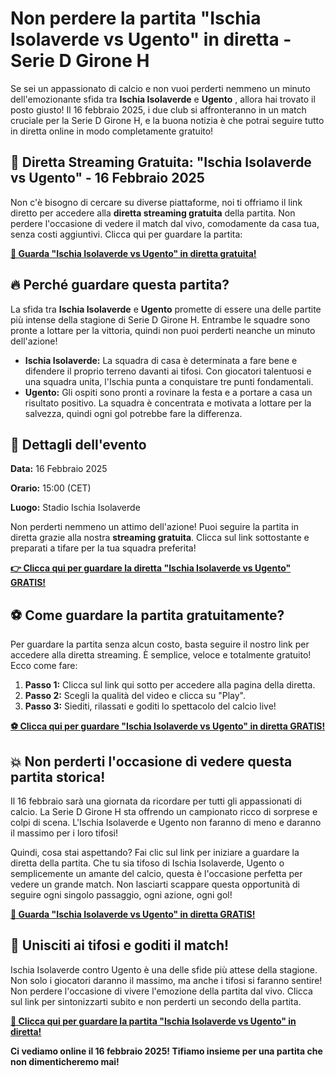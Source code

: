 # Non perdere la partita "Ischia Isolaverde vs Ugento" in diretta - Serie D Girone H

Se sei un appassionato di calcio e non vuoi perderti nemmeno un minuto dell'emozionante sfida tra **Ischia Isolaverde** e **Ugento** , allora hai trovato il posto giusto! Il 16 febbraio 2025, i due club si affronteranno in un match cruciale per la Serie D Girone H, e la buona notizia è che potrai seguire tutto in diretta online in modo completamente gratuito!

## 🎥 Diretta Streaming Gratuita: "Ischia Isolaverde vs Ugento" - 16 Febbraio 2025

Non c'è bisogno di cercare su diverse piattaforme, noi ti offriamo il link diretto per accedere alla **diretta streaming gratuita** della partita. Non perdere l'occasione di vedere il match dal vivo, comodamente da casa tua, senza costi aggiuntivi. Clicca qui per guardare la partita:

[**🔴 Guarda "Ischia Isolaverde vs Ugento" in diretta gratuita!**](https://tinyurl.com/livestreamfreeo?st=Ischia+Isolaverde+vs+Ugento&si=ghc)

## 🔥 Perché guardare questa partita?

La sfida tra **Ischia Isolaverde** e **Ugento** promette di essere una delle partite più intense della stagione di Serie D Girone H. Entrambe le squadre sono pronte a lottare per la vittoria, quindi non puoi perderti neanche un minuto dell'azione!

- **Ischia Isolaverde:** La squadra di casa è determinata a fare bene e difendere il proprio terreno davanti ai tifosi. Con giocatori talentuosi e una squadra unita, l'Ischia punta a conquistare tre punti fondamentali.
- **Ugento:** Gli ospiti sono pronti a rovinare la festa e a portare a casa un risultato positivo. La squadra è concentrata e motivata a lottare per la salvezza, quindi ogni gol potrebbe fare la differenza.

## 📅 Dettagli dell'evento

**Data:** 16 Febbraio 2025

**Orario:** 15:00 (CET)

**Luogo:** Stadio Ischia Isolaverde

Non perderti nemmeno un attimo dell'azione! Puoi seguire la partita in diretta grazie alla nostra **streaming gratuita**. Clicca sul link sottostante e preparati a tifare per la tua squadra preferita!

[**👉 Clicca qui per guardare la diretta "Ischia Isolaverde vs Ugento" GRATIS!**](https://tinyurl.com/livestreamfreeo?st=Ischia+Isolaverde+vs+Ugento&si=ghc)

## ⚽ Come guardare la partita gratuitamente?

Per guardare la partita senza alcun costo, basta seguire il nostro link per accedere alla diretta streaming. È semplice, veloce e totalmente gratuito! Ecco come fare:

1. **Passo 1:** Clicca sul link qui sotto per accedere alla pagina della diretta.
2. **Passo 2:** Scegli la qualità del video e clicca su "Play".
3. **Passo 3:** Siediti, rilassati e goditi lo spettacolo del calcio live!

[**⚽ Clicca qui per guardare "Ischia Isolaverde vs Ugento" in diretta GRATIS!**](https://tinyurl.com/livestreamfreeo?st=Ischia+Isolaverde+vs+Ugento&si=ghc)

## 💥 Non perderti l'occasione di vedere questa partita storica!

Il 16 febbraio sarà una giornata da ricordare per tutti gli appassionati di calcio. La Serie D Girone H sta offrendo un campionato ricco di sorprese e colpi di scena. L'Ischia Isolaverde e Ugento non faranno di meno e daranno il massimo per i loro tifosi!

Quindi, cosa stai aspettando? Fai clic sul link per iniziare a guardare la diretta della partita. Che tu sia tifoso di Ischia Isolaverde, Ugento o semplicemente un amante del calcio, questa è l'occasione perfetta per vedere un grande match. Non lasciarti scappare questa opportunità di seguire ogni singolo passaggio, ogni azione, ogni gol!

[**🚨 Guarda "Ischia Isolaverde vs Ugento" in diretta GRATIS!**](https://tinyurl.com/livestreamfreeo?st=Ischia+Isolaverde+vs+Ugento&si=ghc)

## 🤩 Unisciti ai tifosi e goditi il match!

Ischia Isolaverde contro Ugento è una delle sfide più attese della stagione. Non solo i giocatori daranno il massimo, ma anche i tifosi si faranno sentire! Non perdere l'occasione di vivere l'emozione della partita dal vivo. Clicca sul link per sintonizzarti subito e non perderti un secondo della partita.

[**👀 Clicca qui per guardare la partita "Ischia Isolaverde vs Ugento" in diretta!**](https://tinyurl.com/livestreamfreeo?st=Ischia+Isolaverde+vs+Ugento&si=ghc)

**Ci vediamo online il 16 febbraio 2025! Tifiamo insieme per una partita che non dimenticheremo mai!**
